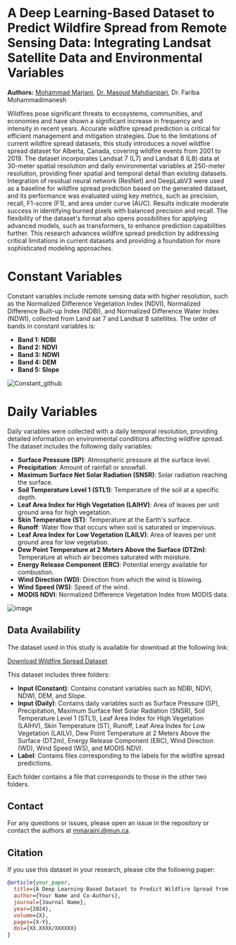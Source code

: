# A Deep Learning-Based Dataset to Predict Wildfire Spread from Remote Sensing Data: Integrating Landsat Satellite Data and Environmental Variables

**Authors:** [Mohammad Marjani](https://www.linkedin.com/in/mohammad-marjani-727547206/), [Dr. Masoud Mahdianpari](https://www.mun.ca/engineering/about/our-people/masoud-mahdianpari/), Dr. Fariba Mohammadimanesh

Wildfires pose significant threats to ecosystems, communities, and economies and have shown a significant increase in frequency and intensity in recent years. Accurate wildfire spread prediction is critical for efficient management and mitigation strategies. Due to the limitations of current wildfire spread datasets, this study introduces a novel wildfire spread dataset for Alberta, Canada, covering wildfire events from 2001 to 2019. The dataset incorporates Landsat 7 (L7) and Landsat 8 (L8) data at 30-meter spatial resolution and daily environmental variables at 250-meter resolution, providing finer spatial and temporal detail than existing datasets. Integration of residual neural network (ResNet) and DeepLabV3 were used as a baseline for wildfire spread prediction based on the generated dataset, and its performance was evaluated using key metrics, such as precision, recall, F1-score (F1), and area under curve (AUC). Results indicate moderate success in identifying burned pixels with balanced precision and recall. The flexibility of the dataset's format also opens possibilities for applying advanced models, such as transformers, to enhance prediction capabilities further. This research advances wildfire spread prediction by addressing critical limitations in current datasets and providing a foundation for more sophisticated modeling approaches.


# Constant Variables
Constant variables include remote sensing data with higher resolution, such as the Normalized Difference Vegetation Index (NDVI), Normalized Difference Built-up Index (NDBI), and Normalized Difference Water Index (NDWI), collected from Land sat 7 and Landsat 8 satellites. The order of bands in constant variables is:
- **Band 1: NDBI**
- **Band 2: NDVI**
- **Band 3: NDWI**
- **Band 4: DEM**
- **Band 5: Slope**
  
![Constant_github](https://github.com/user-attachments/assets/5aa1e8fc-450d-4f1c-8b12-f65a4882d3c9)


# Daily Variables
Daily variables were collected with a daily temporal resolution, providing detailed information on environmental conditions affecting wildfire spread. The dataset includes the following daily variables:

- **Surface Pressure (SP)**: Atmospheric pressure at the surface level.
- **Precipitation**: Amount of rainfall or snowfall.
- **Maximum Surface Net Solar Radiation (SNSR)**: Solar radiation reaching the surface.
- **Soil Temperature Level 1 (STL1)**: Temperature of the soil at a specific depth.
- **Leaf Area Index for High Vegetation (LAIHV)**: Area of leaves per unit ground area for high vegetation.
- **Skin Temperature (ST)**: Temperature at the Earth's surface.
- **Runoff**: Water flow that occurs when soil is saturated or impervious.
- **Leaf Area Index for Low Vegetation (LAILV)**: Area of leaves per unit ground area for low vegetation.
- **Dew Point Temperature at 2 Meters Above the Surface (DT2m)**: Temperature at which air becomes saturated with moisture.
- **Energy Release Component (ERC)**: Potential energy available for combustion.
- **Wind Direction (WD)**: Direction from which the wind is blowing.
- **Wind Speed (WS)**: Speed of the wind.
- **MODIS NDVI**: Normalized Difference Vegetation Index from MODIS data.

![image](https://github.com/user-attachments/assets/ac9f5b6c-3b60-479e-a8b5-6dd935430e8f)

## Data Availability

The dataset used in this study is available for download at the following link:

[Download Wildfire Spread Dataset](your-download-link-here)

This dataset includes three folders:
- **Input (Constant)**: Contains constant variables such as NDBI, NDVI, NDWI, DEM, and Slope.
- **Input (Daily)**: Contains daily variables such as Surface Pressure (SP), Precipitation, Maximum Surface Net Solar Radiation (SNSR), Soil Temperature Level 1 (STL1), Leaf Area Index for High Vegetation (LAIHV), Skin Temperature (ST), Runoff, Leaf Area Index for Low Vegetation (LAILV), Dew Point Temperature at 2 Meters Above the Surface (DT2m), Energy Release Component (ERC), Wind Direction (WD), Wind Speed (WS), and MODIS NDVI.
- **Label**: Contains files corresponding to the labels for the wildfire spread predictions.

Each folder contains a file that corresponds to those in the other two folders.



## Contact
For any questions or issues, please open an issue in the repository or contact the authors at [mmarajni.@mun.ca](mailto:mmarajni.@mun.ca).

## Citation
If you use this dataset in your research, please cite the following paper:

```bibtex
@article{your_paper,
  title={A Deep Learning-Based Dataset to Predict Wildfire Spread from Remote Sensing Data: Integrating Landsat Satellite Data and Environmental Variables},
  author={Your Name and Co-Authors},
  journal={Journal Name},
  year={2024},
  volume={X},
  pages={X-Y},
  doi={XX.XXXX/XXXXXX}
}



